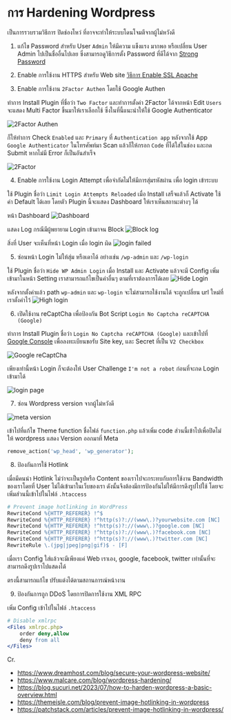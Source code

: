 # การ Hardening Wordpress

เป็นการรวบรวมวิธีการ ปิดช่องโหว่ ที่อาจจะทำให้ระบบโดนโจมตีจากผู้ไม่หวังดี

1. แก้ไข Password สำหรับ User `Admin` ให้มีความ แข็งแรง มากพอ หรือเปลี่ยน User Admin ไปเป็นชื่ออื่นไปเลย ซึ่งสามารถดูวิธีการตั้ง Password ที่ดีได้จาก [Strong Password](../PasswordManagement/README.md)

2. Enable การใช้งาน HTTPS สำหรับ Web site [วิธีการ Enable SSL Apache](./apache-recommended-config.md)

3. Enable การใช้งาน `2Factor Authen` โดยใช้ Google Authen

ทำการ Install Plugin ที่ชื่อว่า `Two Factor` และทำการตั้งค่า 2Factor ได้จากหน้า Edit `Users` จะแสดง Multi Factor ขึ้นมาให้เราเลือกใช้ ซึ่งในที่นี้แนะนำให้ใช้ Google Authenticator

![2Factor Authen](../assets/wp-2factor.png)

ก็ให้ทำการ Check `Enabled` และ `Primary` ที่ `Authentication app` หลังจากใช้ App `Google Authenticator` ในโทรศัพท์มา Scan แล้วก็ให้กรอก `Code` ที่ได้ใส่ในช่อง และกด Submit หากไม่มี Error ก็เป็นอันสำเร็จ

![2Factor](../assets/wp-2factor-2.png)

4. Enable การใช้งาน Login Attempt เพื่อจำกัดไม่ให้มีการสุ่มรหัสผ่าน เพื่อ login เข้าระบบ

ใช้ Plugin ชื่อว่า `Limit Login Attempts Reloaded` เมื่อ Install เสร็จแล้วก็ Activate ใช้ค่า Default ได้เลย โดยตัว Plugin นี้จะแสดง Dashboard ให้เราเห็นสถานะต่างๆ ได้

หน้า Dashboard
![Dashboard](../assets/wp-login-attemp-1.png)

แสดง Log กรณีมีผู้พยายาม Login เข้ามาจน Block
![Block log](../assets/wp-login-attemp-2.png)

สิ่งที่ User จะเห็นที่หน้า Login เมื่อ login ผิด
![login failed](../assets/wp-login-attemp-3.png)


5. ซ่อนหน้า Login ไม่ให้สุ่ม หรือเดาได้ อย่างเช่น `/wp-admin` และ `/wp-login`

ใช้ Plugin ชื่อว่า `Hide WP Admin Login` เมื่อ Install และ Activate แล้วจะมี Config เพิ่มเข้ามาในหน้า Setting
เราสามารถแก้ไขเป็นค่าอื่นๆ ตามที่เราต้องการได้เลย
![Hide Login](../assets/wp-hide-login.png)

หลังจากตั้งค่าแล้ว path `wp-admin` และ `wp-login` จะไม่สามารถใช้งานได้ จะถูกเปลี่ยน url ใหม่ที่เราตั้งค่าไว้
![High login](../assets/wp-hide-login-2.png)


6. เปิดใช้งาน reCaptCha เพื่อป้องกัน Bot Script
`Login No Captcha reCAPTCHA (Google)`

ทำการ Install Plugin ชื่อว่า `Login No Captcha reCAPTCHA (Google)` และเข้าไปที่ [Google Console](https://www.google.com/recaptcha) เพื่อลงทะเบียนขอรับ Site key, และ Secret ที่เป็น `V2 Checkbox`

![Google reCaptCha](../assets/wp-recaptcha.png)

เพียงเท่านี้หน้า Login ก็จะต้องให้ User Challenge `I'm not a robot` ก่อนที่จะกด Login เข้ามาได้

![login page](../assets/wp-recaptcha-2.png)

7. ซ่อน Wordpress version จากผู้ไม่หวังดี

![meta version](../assets/wp-meta-version.png)

เข้าไปที่แก้ไข Theme function ชื่อไฟล์ `function.php` แล้วเพิ่ม code ส่วนนี้เข้าไปเพื่อปิดไม่ให้ wordpress แสดง Version ออกมาที่ Meta
```php
remove_action('wp_head', 'wp_generator');
```

8. ป้องกันการใช้ Hotlink

เมื่อมีคนนำ Hotlink ไม่ว่าจะเป็นรูปหรือ Content ของเราไปจะกระทบกับการใช้งาน Bandwidth ของเราโดยที่ User ไม่ได้เข้ามาในเว็บของเรา ดังนั้นจึงต้องมีการป้องกันไม่ให้มีการดึงรูปไปใช้ โดยจะเพิ่มส่วนนี้เข้าไปในไฟล์ `.htaccess`
```apache
# Prevent image hotlinking in WordPress
RewriteCond %{HTTP_REFERER} !^$
RewriteCond %{HTTP_REFERER} !^http(s)?://(www\.)?yourwebsite.com [NC]
RewriteCond %{HTTP_REFERER} !^http(s)?://(www\.)?google.com [NC]
RewriteCond %{HTTP_REFERER} !^http(s)?://(www\.)?facebook.com [NC]
RewriteCond %{HTTP_REFERER} !^http(s)?://(www\.)?twitter.com [NC]
RewriteRule \.(jpg|jpeg|png|gif)$ - [F]
```

เมื่อเรา Config ใส่แล้วจะมีเพียงแค่ Web เราเอง, google, facebook, twitter เท่านั้นที่จะสามารถดึงรูปเราไปแสดงได้

ตรงนี้สามารถแก้ไข ปรับแต่งได้ตามสถานการณ์หน้างาน


9. ป้องกันการถูก DDoS โดยการปิดการใช้งาน XML RPC

เพิ่ม Config เข้าไปในไฟล์ `.htaccess`
```apache
# Disable xmlrpc
<Files xmlrpc.php>
    order deny,allow
    deny from all
</Files>
```

Cr.
- https://www.dreamhost.com/blog/secure-your-wordpress-website/
- https://www.malcare.com/blog/wordpress-hardening/
- https://blog.sucuri.net/2023/07/how-to-harden-wordpress-a-basic-overview.html
- https://themeisle.com/blog/prevent-image-hotlinking-in-wordpress
- https://patchstack.com/articles/prevent-image-hotlinking-in-wordpress/